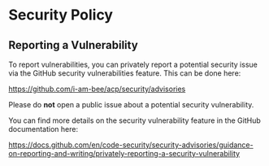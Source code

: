# Security Policy

## Reporting a Vulnerability

To report vulnerabilities, you can privately report a potential security issue
via the GitHub security vulnerabilities feature. This can be done here:

https://github.com/i-am-bee/acp/security/advisories

Please do **not** open a public issue about a potential security vulnerability.

You can find more details on the security vulnerability feature in the GitHub
documentation here:

https://docs.github.com/en/code-security/security-advisories/guidance-on-reporting-and-writing/privately-reporting-a-security-vulnerability